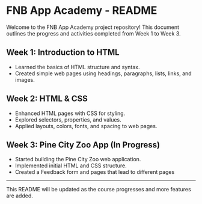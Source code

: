 # FNB App Academy - README

Welcome to the FNB App Academy project repository! This document outlines the progress and activities completed from Week 1 to Week 3.

## Week 1: Introduction to HTML
- Learned the basics of HTML structure and syntax.
- Created simple web pages using headings, paragraphs, lists, links, and images.

## Week 2: HTML & CSS
- Enhanced HTML pages with CSS for styling.
- Explored selectors, properties, and values.
- Applied layouts, colors, fonts, and spacing to web pages.

## Week 3: Pine City Zoo App (In Progress)
- Started building the Pine City Zoo web application.
- Implemented initial HTML and CSS structure.
- Created a Feedback form and pages that lead to different pages

---

This README will be updated as the course progresses and more features are added.
